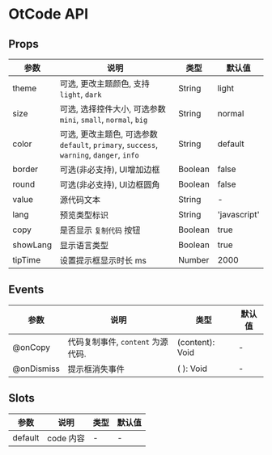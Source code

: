 # OtCode API

## Props

| 参数 | 说明 | 类型 | 默认值 |
| --- | --- | --- | --- |
| theme | 可选, 更改主题颜色, 支持 `light`, `dark` | String | light |
| size | 可选, 选择控件大小, 可选参数 `mini`, `small`, `normal`, `big` | String | normal |
| color | 可选, 更改主题色, 可选参数 `default`, `primary`, `success`, `warning`, `danger`, `info` | String | default |
| border | 可选(非必支持), UI增加边框 | Boolean | false |
| round | 可选(非必支持), UI边框圆角 | Boolean | false |
| value | 源代码文本 | String | - |
| lang | 预览类型标识 | String | 'javascript' |
| copy | 是否显示 `复制代码` 按钮 | Boolean | true |
| showLang | 显示语言类型 | Boolean | true |
| tipTime | 设置提示框显示时长 ms | Number | 2000 |

## Events

| 参数 | 说明 | 类型 | 默认值 |
| --- | --- | --- | --- |
| @onCopy |  代码复制事件, `content` 为源代码. | (content): Void | - |
| @onDismiss |  提示框消失事件 | ( ): Void | - |

## Slots

| 参数 | 说明 | 类型 | 默认值 |
| --- | --- | --- | --- |
| default | code 内容 | - | - |


